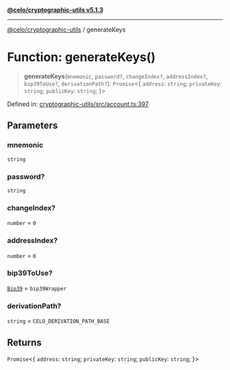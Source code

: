 [**@celo/cryptographic-utils v5.1.3**](../README.md)

***

[@celo/cryptographic-utils](../globals.md) / generateKeys

# Function: generateKeys()

> **generateKeys**(`mnemonic`, `password?`, `changeIndex?`, `addressIndex?`, `bip39ToUse?`, `derivationPath?`): `Promise`\<\{ `address`: `string`; `privateKey`: `string`; `publicKey`: `string`; \}\>

Defined in: [cryptographic-utils/src/account.ts:397](https://github.com/celo-org/developer-tooling/blob/master/packages/sdk/cryptographic-utils/src/account.ts#L397)

## Parameters

### mnemonic

`string`

### password?

`string`

### changeIndex?

`number` = `0`

### addressIndex?

`number` = `0`

### bip39ToUse?

[`Bip39`](../interfaces/Bip39.md) = `bip39Wrapper`

### derivationPath?

`string` = `CELO_DERIVATION_PATH_BASE`

## Returns

`Promise`\<\{ `address`: `string`; `privateKey`: `string`; `publicKey`: `string`; \}\>

